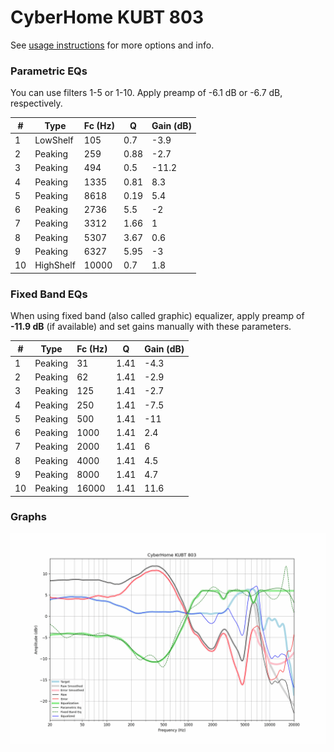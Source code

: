 # CyberHome KUBT 803
See [usage instructions](https://github.com/jaakkopasanen/AutoEq#usage) for more options and info.

### Parametric EQs
You can use filters 1-5 or 1-10. Apply preamp of -6.1 dB or -6.7 dB, respectively.

|   # | Type      |   Fc (Hz) |    Q |   Gain (dB) |
|-----|-----------|-----------|------|-------------|
|   1 | LowShelf  |       105 | 0.7  |        -3.9 |
|   2 | Peaking   |       259 | 0.88 |        -2.7 |
|   3 | Peaking   |       494 | 0.5  |       -11.2 |
|   4 | Peaking   |      1335 | 0.81 |         8.3 |
|   5 | Peaking   |      8618 | 0.19 |         5.4 |
|   6 | Peaking   |      2736 | 5.5  |        -2   |
|   7 | Peaking   |      3312 | 1.66 |         1   |
|   8 | Peaking   |      5307 | 3.67 |         0.6 |
|   9 | Peaking   |      6327 | 5.95 |        -3   |
|  10 | HighShelf |     10000 | 0.7  |         1.8 |

### Fixed Band EQs
When using fixed band (also called graphic) equalizer, apply preamp of **-11.9 dB** (if available) and set gains manually with these parameters.

|   # | Type    |   Fc (Hz) |    Q |   Gain (dB) |
|-----|---------|-----------|------|-------------|
|   1 | Peaking |        31 | 1.41 |        -4.3 |
|   2 | Peaking |        62 | 1.41 |        -2.9 |
|   3 | Peaking |       125 | 1.41 |        -2.7 |
|   4 | Peaking |       250 | 1.41 |        -7.5 |
|   5 | Peaking |       500 | 1.41 |       -11   |
|   6 | Peaking |      1000 | 1.41 |         2.4 |
|   7 | Peaking |      2000 | 1.41 |         6   |
|   8 | Peaking |      4000 | 1.41 |         4.5 |
|   9 | Peaking |      8000 | 1.41 |         4.7 |
|  10 | Peaking |     16000 | 1.41 |        11.6 |

### Graphs
![](./CyberHome%20KUBT%20803.png)
